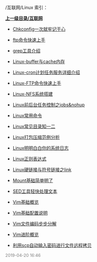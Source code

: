 /互联网/Linux 索引：


**[上一级目录/互联网](/互联网/index.md)**

- [Chkconfig一次就牢记于心](/互联网/Linux/Chkconfig一次就牢记于心.md)

- [ftp命令快速上手](/互联网/Linux/ftp命令快速上手.md)

- [grep工具介绍](/互联网/Linux/grep工具介绍.md)

- [Linux-buffer与cache内存](/互联网/Linux/Linux-buffer与cache内存.md)

- [Linux-cron计划任务服务详细介绍](/互联网/Linux/Linux-cron计划任务服务详细介绍.md)

- [Linux-FTP命令快速上手](/互联网/Linux/Linux-FTP命令快速上手.md)

- [Linux-NFS系统搭建](/互联网/Linux/Linux-NFS系统搭建.md)

- [Linux前后台任务控制之jobs&nohup](/互联网/Linux/Linux前后台任务控制之jobs&nohup.md)

- [Linux常用命令](/互联网/Linux/Linux常用命令.md)

- [Linux常见目录知一二](/互联网/Linux/Linux常见目录知一二.md)

- [Linux打包压缩范例分析](/互联网/Linux/Linux打包压缩范例分析.md)

- [Linux明明白白你的系统日志](/互联网/Linux/Linux明明白白你的系统日志.md)

- [Linux正则表达式](/互联网/Linux/Linux正则表达式.md)

- [Linux硬链接与符号链接之link](/互联网/Linux/Linux硬链接与符号链接之link.md)

- [Mount基础简单明了](/互联网/Linux/Mount基础简单明了.md)

- [SED工具轻快处理文本](/互联网/Linux/SED工具轻快处理文本.md)

- [Vim基础概览](/互联网/Linux/Vim基础概览.md)

- [Vim基础配置说明](/互联网/Linux/Vim基础配置说明.md)

- [Vim文件编码步步分解](/互联网/Linux/Vim文件编码步步分解.md)

- [Vim进阶概览](/互联网/Linux/Vim进阶概览.md)

- [利用scp自动输入密码进行文件远程拷贝](/互联网/Linux/利用scp自动输入密码进行文件远程拷贝.md)


<font size=2 color='grey'> 2019-04-20 16:46 </font>